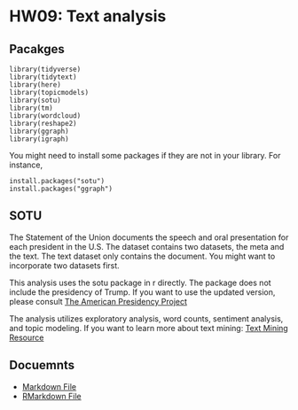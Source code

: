 # HW09: Text analysis

## Pacakges

```{r}
library(tidyverse)
library(tidytext)
library(here)
library(topicmodels)
library(sotu)
library(tm)
library(wordcloud)
library(reshape2)
library(ggraph)
library(igraph)

```
You might need to install some packages if they are not in your library.
For instance, 
```{r}
install.packages("sotu")
install.packages("ggraph")

```

## SOTU

The Statement of the Union documents the speech and oral presentation for each president in the U.S. The dataset contains two datasets, the meta and the text. The text dataset only contains the document. You might want to incorporate two datasets first. 

This analysis uses the sotu package in r directly. The package does not include the presidency of Trump. If you want to use the updated version, please consult [The American Presidency Project](https://www.presidency.ucsb.edu/documents/presidential-documents-archive-guidebook/annual-messages-congress-the-state-the-union)

The analysis utilizes exploratory analysis, word counts, sentiment analysis, and topic modeling. 
If you want to learn more about text mining: [Text Mining Resource](https://www.tidytextmining.com) 

## Docuemnts

+ [Markdown File](https://github.com/anariaah/hw09/blob/master/text.md)
+ [RMarkdown File](https://github.com/anariaah/hw09/blob/master/text.Rmd)